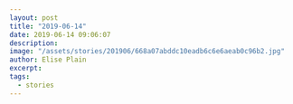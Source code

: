 ```yaml
---
layout: post
title: "2019-06-14"
date: 2019-06-14 09:06:07
description: 
image: "/assets/stories/201906/668a07abddc10eadb6c6e6aeab0c96b2.jpg"
author: Elise Plain
excerpt: 
tags: 
  - stories
---
```



<p></p>
